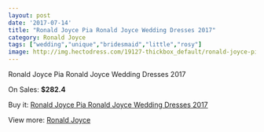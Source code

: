 ```yaml
---
layout: post
date: '2017-07-14'
title: "Ronald Joyce Pia Ronald Joyce Wedding Dresses 2017"
category: Ronald Joyce
tags: ["wedding","unique","bridesmaid","little","rosy"]
image: http://img.hectodress.com/19127-thickbox_default/ronald-joyce-pia-ronald-joyce-wedding-dresses-2013.jpg
---
```

Ronald Joyce Pia Ronald Joyce Wedding Dresses 2017

On Sales: **$282.4**
<a href="https://www.hectodress.com/ronald-joyce/8962-ronald-joyce-pia-ronald-joyce-wedding-dresses-2013.html"><amp-img layout="responsive" width="600" height="600" src="//img.hectodress.com/19127-thickbox_default/ronald-joyce-pia-ronald-joyce-wedding-dresses-2013.jpg" alt="Ronald Joyce Pia Ronald Joyce Wedding Dresses 2017 0" /></a>
<a href="https://www.hectodress.com/ronald-joyce/8962-ronald-joyce-pia-ronald-joyce-wedding-dresses-2013.html"><amp-img layout="responsive" width="600" height="600" src="//img.hectodress.com/19129-thickbox_default/ronald-joyce-pia-ronald-joyce-wedding-dresses-2013.jpg" alt="Ronald Joyce Pia Ronald Joyce Wedding Dresses 2017 1" /></a>
<a href="https://www.hectodress.com/ronald-joyce/8962-ronald-joyce-pia-ronald-joyce-wedding-dresses-2013.html"><amp-img layout="responsive" width="600" height="600" src="//img.hectodress.com/19128-thickbox_default/ronald-joyce-pia-ronald-joyce-wedding-dresses-2013.jpg" alt="Ronald Joyce Pia Ronald Joyce Wedding Dresses 2017 2" /></a>

Buy it: [Ronald Joyce Pia Ronald Joyce Wedding Dresses 2017](https://www.hectodress.com/ronald-joyce/8962-ronald-joyce-pia-ronald-joyce-wedding-dresses-2013.html "Ronald Joyce Pia Ronald Joyce Wedding Dresses 2017")

View more: [Ronald Joyce](https://www.hectodress.com/149-ronald-joyce "Ronald Joyce")